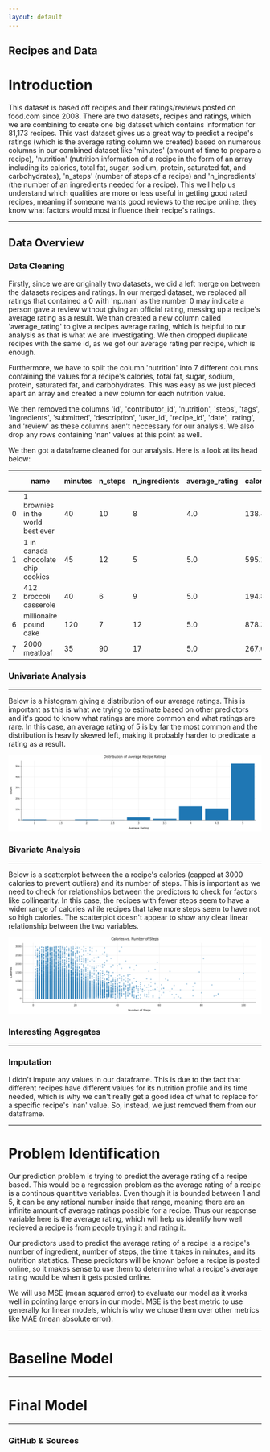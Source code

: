 ```yaml
---
layout: default
---
```

## Recipes and Data

# Introduction
This dataset is based off recipes and their ratings/reviews posted on food.com since 2008. There are two datasets, recipes and ratings, which we are combining to create one big dataset which contains information for 81,173 recipes. This vast dataset gives us a great way to predict a recipe's ratings (which is the average rating column we created) based on numerous columns in our combined dataset like 'minutes' (amount of time to prepare a recipe), 'nutrition' (nutrition information of a recipe in the form of an array including its calories, total fat, sugar, sodium, protein, saturated fat, and carbohydrates), 'n_steps' (number of steps of a recipe) and 'n_ingredients' (the number of an ingredients needed for a recipe). This well help us understand which qualities are more or less useful in getting good rated recipes, meaning if someone wants good reviews to the recipe online, they know what factors would most influence their recipe's ratings. 

---

## Data Overview

### Data Cleaning
Firstly, since we are originally two datasets, we did a left merge on between the datasets recipes and ratings. In our merged dataset, we replaced all ratings that contained a 0 with 'np.nan' as the number 0 may indicate a person gave a review without giving an official rating, messing up a recipe's average rating as a result. We than created a new column called 'average_rating' to give a recipes average rating, which is helpful to our analysis as that is what we are investigating. We then dropped duplicate recipes with the same id, as we got our average rating per recipe, which is enough. 

Furthermore, we have to split the column 'nutrition' into 7 different columns containing the values for a recipe's calories, total fat, sugar, sodium, protein, saturated fat, and carbohydrates. This was easy as we just pieced apart an array and created a new column for each nutrition value. 

We then removed the columns 'id', 'contributor_id', 'nutrition', 'steps', 'tags', 'ingredients', 'submitted', 'description', 'user_id', 'recipe_id', 'date', 'rating', and 'review' as these columns aren't neccessary for our analysis. We also drop any rows containing 'nan' values at this point as well.

We then got a dataframe cleaned for our analysis. Here is a look at its head below:

| | name  | minutes | n_steps | n_ingredients | average_rating | calories | total fat | sugar | sodium | protein | saturated fat | carbohydrates |
|-------|-------|---------|---------|----------------|----------------|----------|------------|--------|--------|---------|----------------|----------------|
| 0     | 1 brownies in the world best ever | 40 | 10 | 8 | 4.0 | 138.4 | 10.0| 50.0 | 3.0 | 3.0 | 19.0 | 6.0 |
| 1     | 1 in canada chocolate chip cookies | 45| 12 | 5 | 5.0 | 595.1 | 46.0 | 211.0 | 22.0 | 13.0 | 51.0  | 26.0 |
| 2     | 412 broccoli casserole  | 40 | 6 | 9  | 5.0  | 194.8  | 20.0| 6.0 | 32.0  | 22.0 | 36.0 | 3.0 |
| 6     | millionaire pound cake  | 120 | 7 | 12 | 5.0 | 878.3 | 63.0 | 13.0 | 326.0 | 20.0 | 123.0 | 39.0 |
| 7     | 2000 meatloaf | 35 | 90 | 17 | 5.0 | 267.0 | 12.0 | 30.0 | 12.0 | 29.0 | 48.0 | 2.0 |


### Univariate Analysis
---
Below is a histogram giving a distribution of our average ratings. This is important as this is what we trying to estimate based on other predictors and it's good to know what ratings are more common and what ratings are rare. In this case, an average rating of 5 is by far the most common and the distribution is heavily skewed left, making it probably harder to predicate a rating as a result.

![alt text](Ratings_Distribution.png)

### Bivariate Analysis
---
Below is a scatterplot between the a recipe's calories (capped at 3000 calories to prevent outliers) and its number of steps. This is important as we need to check for relationships between the predictors to check for factors like collinearity. In this case, the recipes with fewer steps seem to have a wider range of calories while recipes that take more steps seem to have not so high calories. The scatterplot doesn't appear to show any clear linear relationship between the two variables. 

![alt text](Scatter.png)

### Interesting Aggregates
---

### Imputation
I didn't impute any values in our dataframe. This is due to the fact that different recipes have different values for its nutrition profile and its time needed, which is why we can't really get a good idea of what to replace for a specific recipe's 'nan' value. So, instead, we just removed them from our dataframe.

---

# Problem Identification
Our prediction problem is trying to predict the average rating of a recipe based. This would be a regression problem as the average rating of a recipe is a continous quantitve variables. Even though it is bounded between 1 and 5, it can be any rational number inside that range, meaning there are an infinite amount of average ratings possible for a recipe. Thus our response variable here is the average rating, which will help us identify how well recieved a recipe is from people trying it and rating it. 

Our predictors used to predict the average rating of a recipe is a recipe's number of ingredient, number of steps, the time it takes in minutes, and its nutrition statistics. These predictors will be known before a recipe is posted online, so it makes sense to use them to determine what a recipe's average rating would be when it gets posted online. 

We will use MSE (mean squared error) to evaluate our model as it works well in pointing large errors in our model.  MSE is the best metric to use generally for linear models, which is why we chose them over other metrics like MAE (mean absolute error). 

---

# Baseline Model

---

# Final Model

---

### GitHub & Sources
